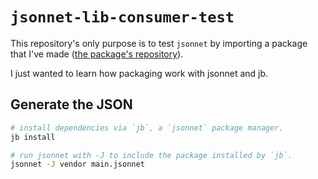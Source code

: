 # `jsonnet-lib-consumer-test`

This repository's only purpose is to test `jsonnet` by importing a 
package that I've made ([the package's repository](https://github.com/botflux/jsonnet-lib-test)).

I just wanted to learn how packaging work with jsonnet and jb.

## Generate the JSON

```bash
# install dependencies via `jb`, a `jsonnet` package manager.
jb install

# run jsonnet with -J to include the package installed by `jb`.
jsonnet -J vendor main.jsonnet
```